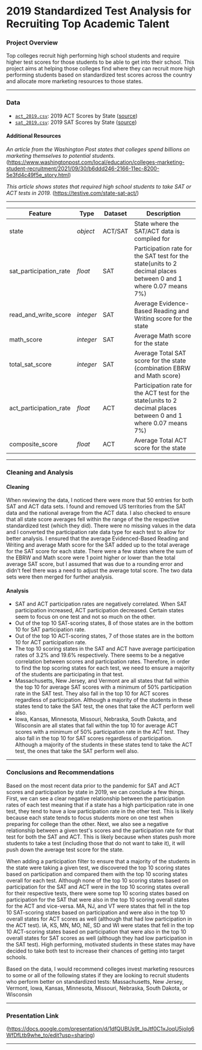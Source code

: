 # 2019 Standardized Test Analysis for Recruiting Top Academic Talent


### Project Overview

Top colleges recruit high performing high school students and require higher test scores for those students to be able to get into their school. This project aims at helping those colleges find where they can recruit more high performing students based on standardized test scores across the country and allocate more marketing resources to those states.

---

### Data

* [`act_2019.csv`](./data/act_2019.csv): 2019 ACT Scores by State ([source](https://blog.prepscholar.com/act-scores-by-state-averages-highs-and-lows))
* [`sat_2019.csv`](./data/sat_2019.csv): 2019 SAT Scores by State ([source](https://blog.prepscholar.com/average-sat-scores-by-state-most-recent))

#### Additional Resources
*An article from the Washington Post states that colleges spend billions on marketing themselves to potential students.*(https://www.washingtonpost.com/local/education/colleges-marketing-student-recruitment/2021/09/30/b6ddd246-2166-11ec-8200-5e3fd4c49f5e_story.html)

*This article shows states that required high school students to take SAT or ACT tests in 2019.* (https://testive.com/state-sat-act/)

---

|Feature|Type|Dataset|Description|
|---|---|---|---|
|state|*object*|ACT/SAT|State where the SAT/ACT data is compiled for|
|sat_participation_rate|*float*|SAT|Participation rate for the SAT test for the state(units to 2 decimal places between 0 and 1 where 0.07 means 7%)|
|read_and_write_score|*integer*|SAT|Average Evidence-Based Reading and Writing score for the state|
|math_score|*integer*|SAT|Average Math score for the state|
|total_sat_score|*integer*|SAT|Average Total SAT score for the state (combination EBRW and Math score)|
|act_participation_rate|*float*|ACT|Participation rate for the ACT test for the state(units to 2 decimal places between 0 and 1 where 0.07 means 7%)|
|composite_score|*float*|ACT|Average Total ACT score for the state|

---

### Cleaning and Analysis

#### Cleaning
When reviewing the data, I noticed there were more that 50 entries for both SAT and ACT data sets.  I found and removed US territories from the SAT data and the national average from the ACT data.  I also checked to ensure that all state score averages fell within the range of the the respective standardized test (which they did).  There were no missing values in the data and I converted the participation rate data type for each test to allow for better analysis.  I ensured that the average Evidenced-Based Reading and Writing and average Math score for the SAT added up to the total average for the SAT score for each state.  There were a few states where the sum of the EBRW and Math score were 1 point higher or lower than the total average SAT score, but I assumed that was due to a rounding error and didn't feel there was a need to adjust the average total score.  The two data sets were then merged for further analysis.

#### Analysis
* SAT and ACT participation rates are negatively correlated. When SAT participation increased, ACT participation decreased. Certain states seem to focus on one test and not so much on the other.
* Out of the top 10 SAT-scoring states, 8 of those states are in the bottom 10 for SAT participation rate.
* Out of the top 10 ACT-scoring states, 7 of those states are in the bottom 10 for ACT participation rate.
* The top 10 scoring states in the SAT and ACT have average participation rates of 3.2% and 19.6% respectively. There seems to be a negative correlation between scores and participation rates. Therefore, in order to find the top scoring states for each test, we need to ensure a majority of the students are participating in that test.
* Massachusetts, New Jersey, and Vermont are all states that fall within the top 10 for average SAT scores with a minimum of 50% participation rate in the SAT test. They also fall in the top 10 for ACT scores regardless of participation. Although a majority of the students in these states tend to take the SAT test, the ones that take the ACT perform well also.
* Iowa, Kansas, Minnesota, Missouri, Nebraska, South Dakota, and Wisconsin are all states that fall within the top 10 for average ACT scores with a minimum of 50% participation rate in the ACT test. They also fall in the top 10 for SAT scores regardless of participation. Although a majority of the students in these states tend to take the ACT test, the ones that take the SAT perform well also.

---

### Conclusions and Recommendations

Based on the most recent data prior to the pandemic for SAT and ACT scores and participation by state in 2019, we can conclude a few things.  First, we can see a clear negative relationship between the participation rates of each test meaning that if a state has a high participation rate in one test, they tend to have a low participation rate in the other test.  This is likely because each state tends to focus students more on one test when preparing for college than the other.  Next, we also see a negative relationship between a given test's scores and the participation rate for that test for both the SAT and ACT.  This is likely because when states push more students to take a test (including those that do not want to take it), it will push down the average test score for the state.

When adding a participation filter to ensure that a majority of the students in the state were taking a given test, we discovered the top 10 scoring states based on participation and compared them with the top 10 scoring states overall for each test.  Although none of the top 10 scoring states based on participation for the SAT and ACT were in the top 10 scoring states overall for their respective tests, there were some top 10 scoring states based on participation for the SAT that were also in the top 10 scoring overall states for the ACT and vice-versa.  MA, NJ, and VT were states that fell in the top 10 SAT-scoring states based on participation and were also in the top 10 overall states for ACT scores as well (although that had low participation in the ACT test).  IA, KS, MN, MO, NE, SD and WI were states that fell in the top 10 ACT-scoring states based on participation that were also in the top 10 overall states for SAT scores as well (although they had low participation in the SAT test).  High performing, motivated students in these states may have decided to take both test to increase their chances of getting into target schools.

Based on the data, I would recommend colleges invest marketing resources to some or all of the following states if they are looking to recruit students who perform better on standardized tests:  Massachusetts, New Jersey, Vermont, Iowa, Kansas, Minnesota, Missouri, Nebraska, South Dakota, or Wisconsin

---

### Presentation Link

(https://docs.google.com/presentation/d/1dfQUBUs9t_IqJtf0C1xJoqU5joIg6WfDfLtb9whe_to/edit?usp=sharing)

---

